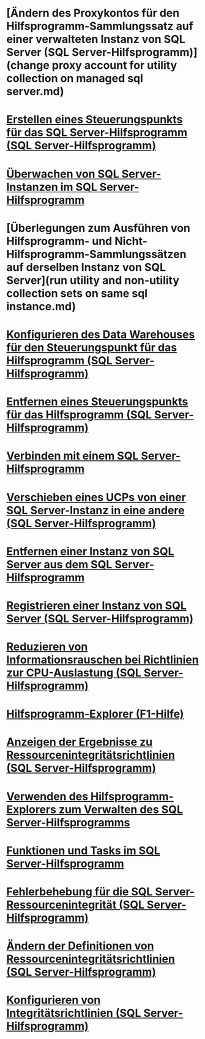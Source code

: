 # [Ändern des Proxykontos für den Hilfsprogramm-Sammlungssatz auf einer verwalteten Instanz von SQL Server (SQL Server-Hilfsprogramm)](change proxy account for utility collection on managed sql server.md)
# [Erstellen eines Steuerungspunkts für das SQL Server-Hilfsprogramm (SQL Server-Hilfsprogramm)](create-a-sql-server-utility-control-point-sql-server-utility.md)
# [Überwachen von SQL Server-Instanzen im SQL Server-Hilfsprogramm](monitor-instances-of-sql-server-in-the-sql-server-utility.md)
# [Überlegungen zum Ausführen von Hilfsprogramm- und Nicht-Hilfsprogramm-Sammlungssätzen auf derselben Instanz von SQL Server](run utility and non-utility collection sets on same sql instance.md)
# [Konfigurieren des Data Warehouses für den Steuerungspunkt für das Hilfsprogramm (SQL Server-Hilfsprogramm)](configure-your-utility-control-point-data-warehouse-sql-server-utility.md)
# [Entfernen eines Steuerungspunkts für das Hilfsprogramm (SQL Server-Hilfsprogramm)](remove-a-utility-control-point-sql-server-utility.md)
# [Verbinden mit einem SQL Server-Hilfsprogramm](connect-to-a-sql-server-utility.md)
# [Verschieben eines UCPs von einer SQL Server-Instanz in eine andere (SQL Server-Hilfsprogramm)](move-a-ucp-from-one-instance-of-sql-server-to-another-sql-server-utility.md)
# [Entfernen einer Instanz von SQL Server aus dem SQL Server-Hilfsprogramm](remove-an-instance-of-sql-server-from-the-sql-server-utility.md)
# [Registrieren einer Instanz von SQL Server (SQL Server-Hilfsprogramm)](enroll-an-instance-of-sql-server-sql-server-utility.md)
# [Reduzieren von Informationsrauschen bei Richtlinien zur CPU-Auslastung (SQL Server-Hilfsprogramm)](reduce-noise-in-cpu-utilization-policies-sql-server-utility.md)
# [Hilfsprogramm-Explorer (F1-Hilfe)](hilfsprogramm-explorer-f1-hilfe.md)
# [Anzeigen der Ergebnisse zu Ressourcenintegritätsrichtlinien (SQL Server-Hilfsprogramm)](view-resource-health-policy-results-sql-server-utility.md)
# [Verwenden des Hilfsprogramm-Explorers zum Verwalten des SQL Server-Hilfsprogramms](use-utility-explorer-to-manage-the-sql-server-utility.md)
# [Funktionen und Tasks im SQL Server-Hilfsprogramm](sql-server-utility-features-and-tasks.md)
# [Fehlerbehebung für die SQL Server-Ressourcenintegrität (SQL Server-Hilfsprogramm)](troubleshoot-sql-server-resource-health-sql-server-utility.md)
# [Ändern der Definitionen von Ressourcenintegritätsrichtlinien (SQL Server-Hilfsprogramm)](modify-a-resource-health-policy-definition-sql-server-utility.md)
# [Konfigurieren von Integritätsrichtlinien (SQL Server-Hilfsprogramm)](configure-health-policies-sql-server-utility.md)
